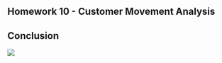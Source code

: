 ## Homework 10 - Customer Movement Analysis

## Conclusion

![](https://github.com/chetninphat/BADS7105-CRM-Analytics-and-Intelligence/blob/main/Homework%2010/HW10.png)
